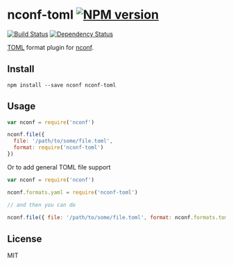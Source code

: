 # nconf-toml [![NPM version](https://img.shields.io/npm/v/nconf-toml.svg)](https://www.npmjs.org/package/nconf-toml)

[![Build Status](https://img.shields.io/travis/RobLoach/nconf-toml/master.svg)](https://travis-ci.org/RobLoach/nconf-toml)
[![Dependency Status](https://david-dm.org/RobLoach/nconf-toml.png)](https://david-dm.org/RobLoach/nconf-toml)

[TOML](http://github.com/toml-lang/toml) format plugin for [nconf](http://npm.im/nconf).

## Install

    npm install --save nconf nconf-toml

## Usage

``` javascript
var nconf = require('nconf')

nconf.file({
  file: '/path/to/some/file.toml',
  format: require('nconf-toml')
})
```

Or to add general TOML file support

``` javascript
var nconf = require('nconf')

nconf.formats.yaml = require('nconf-toml')

// and then you can do

nconf.file({ file: '/path/to/some/file.toml', format: nconf.formats.toml })
```

## License

MIT
